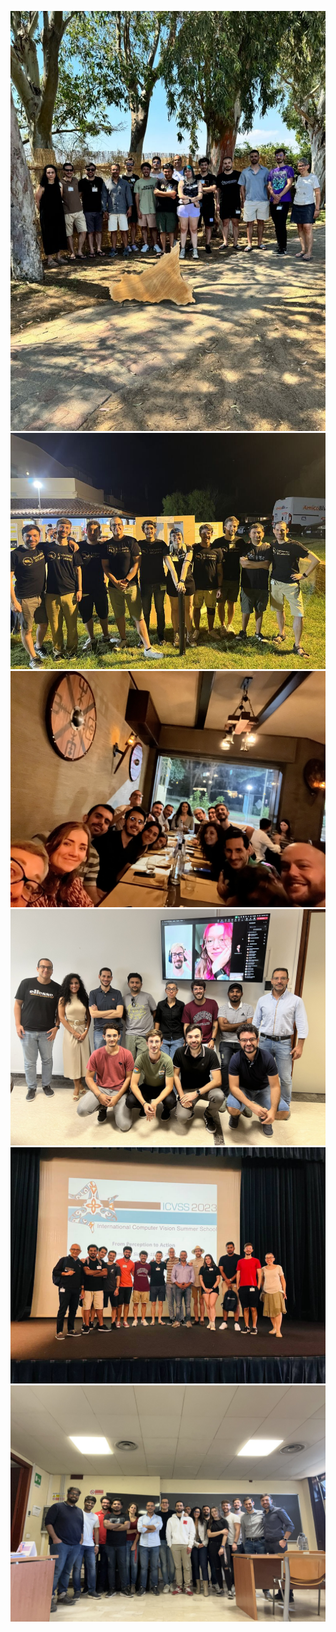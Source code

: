 ![](jul-2024.jpeg)
![](jul-2024b.jpeg)
![](nov-2023.jpeg)
![](sep-2023.jpeg)
![](jul-2023.jpeg)
![](apr-2023.jpeg)

